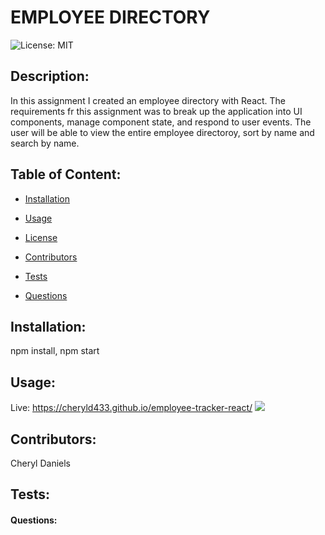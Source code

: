 
# EMPLOYEE DIRECTORY

![License: MIT](https://img.shields.io/badge/License-MIT-brightgreen)

## Description: 
In this assignment I created an employee directory with React. The requirements fr this assignment was to break up the application into UI components, manage component state, and respond to user events. The user will be able to view the entire employee directoroy, sort by name and search by name. 

## Table of Content:
  * [Installation](#installation)

  * [Usage](#usage)

  * [License](#license)

  * [Contributors](#contributors)

  * [Tests](#tests)

  * [Questions](#questions)


## Installation:
npm install, npm start

## Usage:
Live: https://cheryld433.github.io/employee-tracker-react/
![](demo.gif)

## Contributors:
Cheryl Daniels

## Tests:


#### Questions:


